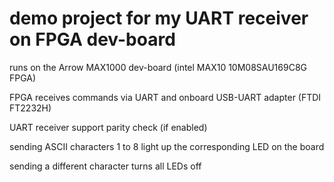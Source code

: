 # demo project for my UART receiver on FPGA dev-board

runs on the Arrow MAX1000 dev-board (intel MAX10 10M08SAU169C8G FPGA)

FPGA receives commands via UART and onboard USB-UART adapter (FTDI FT2232H)

UART receiver support parity check (if enabled)

sending ASCII characters 1 to 8 light up the corresponding LED on the board

sending a different character turns all LEDs off
